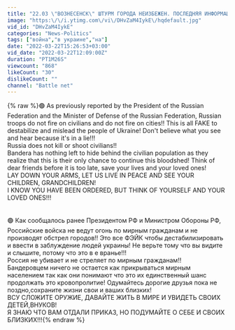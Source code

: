 ```yaml
---
title: "22.03 \"ВОЗНЕСЕНСК\" ШТУРМ ГОРОДА НЕИЗБЕЖЕН. ПОСЛЕДНЯЯ ИНФОРМАЦИЯ С ФРОНТА. ВОЙНА НА УКРАИНЕ."
image: "https:\/\/i.ytimg.com\/vi\/DHvZaM4IykE\/hqdefault.jpg"
vid_id: "DHvZaM4IykE"
categories: "News-Politics"
tags: ["война","в украине","на"]
date: "2022-03-22T15:26:53+03:00"
vid_date: "2022-03-22T12:09:00Z"
duration: "PT1M26S"
viewcount: "868"
likeCount: "30"
dislikeCount: ""
channel: "Battle net"
---
```

{% raw %}🟢 As previously reported by the President of the Russian Federation and the Minister of Defense of the Russian Federation, Russian troops do not fire on civilians and do not fire on cities!! This is all FAKE to destabilize and mislead the people of Ukraine! Don't believe what you see and hear because it's in a lie!!!<br />Russia does not kill or shoot civilians!!<br />Bandera has nothing left to hide behind the civilian population as they realize that this is their only chance to continue this bloodshed! Think of dear friends before it is too late, save your lives and your loved ones!<br />LAY DOWN YOUR ARMS, LET US LIVE IN PEACE AND SEE YOUR CHILDREN, GRANDCHILDREN!<br />I KNOW YOU HAVE BEEN ORDERED, BUT THINK OF YOURSELF AND YOUR LOVED ONES!!!<br /><br /><br />🟢 Как сообщалось ранее Президентом РФ и Министром Обороны РФ, Российские войска не ведут огонь по мирным гражданам и не производят обстрел городов!! Это все ФЭЙК чтобы дестабилизировать и ввести  в заблуждение людей украины! Не верьте тому что вы видите и слышите, потому что это в е вранье!!!<br />Россия не убивает и не стреляет по мирным гражданам!!<br />Бандеровцем ничего не остается как прикрываться мирным населением так как они понимают что это их единственный шанс продолжать это кровопролитие! Одумайтесь дорогие друзья пока не поздно,сохраните жизни свои и ваших близких! <br />ВСУ СЛОЖИТЕ ОРУЖИЕ, ДАВАЙТЕ ЖИТЬ В МИРЕ И УВИДЕТЬ СВОИХ ДЕТЕЙ,ВНУКОВ!<br />Я ЗНАЮ ЧТО ВАМ ОТДАЛИ ПРИКАЗ, НО ПОДУМАЙТЕ О СЕБЕ И СВОИХ БЛИЗКИХ!!!{% endraw %}
